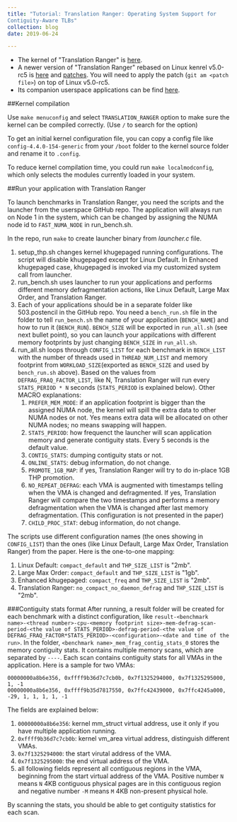 ```yaml
---
title: "Tutorial: Translation Ranger: Operating System Support for
Contiguity-Aware TLBs"
collection: blog
date: 2019-06-24

---
```


- The kernel of "Translation Ranger" is [here](https://github.com/ysarch-lab/translation_ranger_isca_2019).
- A newer version of "Translation Ranger" rebased on Linux kenrel v5.0-rc5 is [here](https://lwn.net/Articles/779979/) and [patches](https://patchwork.kernel.org/series/81075/mbox/). You will need to apply the patch (`git am <patch file>`) on top of Linux v5.0-rc5.
- Its companion userspace applications can be find [here](https://github.com/ysarch-lab/translation_ranger_userspace).



##Kernel compilation

Use `make menuconfig` and select `TRANSLATION_RANGER` option to make sure the kernel can be compiled correctly. (Use `/` to search for the option)

To get an initial kernel configuration file, you can copy a config file like `config-4.4.0-154-generic` from your `/boot` folder to the kernel source folder and rename it to `.config`.

To reduce kernel compilation time, you could run `make localmodconfig`, which only selects the modules currently loaded in your system.

##Run your application with Translation Ranger

To launch benchmarks in Translation Ranger, you need the scripts and the launcher from the userspace GitHub repo. The application will always run on Node 1 in the system, which can be changed by assigning the NUMA node id to `FAST_NUMA_NODE` in run_bench.sh.

In the repo, run `make` to create launcher binary from _launcher.c_ file.
1. setup_thp.sh changes kernel khugepaged running configurations. The script will disable khugepaged except for Linux Default. In Enhanced khugepaged case, khugepaged is invoked via my customized system call from launcher.
2. run_bench.sh uses launcher to run your applications and performs different memory defragmentation actions, like Linux Default, Large Max Order, and Translation Ranger.
3. Each of your applications should be in a separate folder like 503.postencil in the GitHub repo. You need a `bench_run.sh` file in the folder to tell `run_bench.sh` the name of your appilcation (`BENCH_NAME`) and how to run it (`BENCH_RUN`). `BENCH_SIZE` will be exported in `run_all.sh` (see next bullet point), so you can launch your appilcations with different memory footprints by just changing `BENCH_SIZE` in `run_all.sh`.
4. run_all.sh loops through `CONFIG_LIST` for each benchmark in `BENCH_LIST` with the number of threads used in `THREAD_NUM_LIST` and memory footprint from `WORKLOAD_SIZE`(exported as `BENCH_SIZE` and used by `bench_run.sh` above). Based on the values from `DEFRAG_FRAQ_FACTOR_LIST`, like N, Translation Ranger will run every `STATS_PERIOD * N` seconds (`STATS_PERIOD` is explained below). Other MACRO explanations:
    1. `PREFER_MEM_MODE`: if an application footprint is bigger than the assigned NUMA node, the kernel will spill the extra data to other NUMA nodes or not. Yes means extra data will be allocated on other NUMA nodes; no means swapping will happen.
    2. `STATS_PERIOD`: how frequenct the launcher will scan application memory and generate contiguity stats. Every 5 seconds is the default value.
    3. `CONTIG_STATS`: dumping contiguity stats or not.
    4. `ONLINE_STATS`: debug information, do not change.
    5. `PROMOTE_1GB_MAP`: if yes, Translation Ranger will try to do in-place 1GB THP promotion.
    6. `NO_REPEAT_DEFRAG`: each VMA is augmented with timestamps telling when the VMA is changed and defragmented. If yes, Translation Ranger will compare the two timestamps and performs a memory defragmentation when the VMA is changed after last memory defragmentation. (This configuration is not presented in the paper)
    7. `CHILD_PROC_STAT`: debug information, do not change.

The scripts use different configuration names (the ones showing in `CONFIG_LIST`) than the ones (like Linux Default, Large Max Order, Translation Ranger) from the paper. Here is the one-to-one mapping:

1. Linux Default: `compact_default` and `THP_SIZE_LIST` is "2mb".
2. Large Max Order: `compact_default` and `THP_SIZE_LIST` is "1gb".
3. Enhanced khugepaged: `compact_freq` and `THP_SIZE_LIST` is "2mb".
4. Translation Ranger: `no_compact_no_daemon_defrag` and `THP_SIZE_LIST` is "2mb".

###Contiguity stats format
After running, a result folder will be created for each benchmark with a distinct configuration, like `result-<benchmark name>-<thread number>-cpu-<memory footprint size>-mem-defrag-scan-period-<the value of STATS_PERIOD>-defrag-period-<the value of DEFRAG_FRAQ_FACTOR*STATS_PERIOD>-<configuration>-<date and time of the run>`. In the folder, `<benchmark name>_mem_frag_contig_stats_0` stores the memory contiguity stats. It contains multiple memory scans, which are separated by `----`. Each scan contains contiguity stats for all VMAs in the application. Here is a sample for two VMAs:
```
00000000a8b6e356, 0xffff9b36d7c7cb0b, 0x7f1325294000, 0x7f1325295000, 1, -1
00000000a8b6e356, 0xffff9b35d7817550, 0x7ffc42439000, 0x7ffc4245a000, -29, 1, 1, 1, 1, -1
```
The fields are explained below:

1. `00000000a8b6e356`: kernel mm_struct virtual address, use it only if you have multiple application running. 
2. `0xffff9b36d7c7cb0b`: kernel vm_area virtual address, distinguish different VMAs.
3. `0x7f1325294000`: the start virutal address of the VMA.
4. `0x7f1325295000`: the end virtual address of the VMA.
5. all following fields represent all contiguous regions in the VMA, beginning from the start virtual address of the VMA. Positive number `N` means `N` 4KB contiguous physical pages are in this contiguous region and negative number `-M` means `M` 4KB non-present physical hole.

By scanning the stats, you should be able to get contiguity statistics for each scan.
